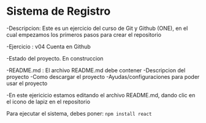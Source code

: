 
<h1>Sistema de Registro</h1>

-Descripcion: Este es un ejercicio del curso de Git y Github (ONE), en el cual empezamos los primeros pasos
para crear el repositorio 

-Ejercicio : v04 Cuenta en Github

-Estado del proyecto. En construccion

-README.md : El archivo README.md debe contener
    -Descripcion del proyecto
    -Como descargar el proyecto
    -Ayudas/configuraciones para poder usar el proyecto

-En este ejericicio estamos editando el archivo README.md, dando clic en el icono de lapiz en el repositorio

Para ejecutar el sistema, debes poner:
```npm install react```
